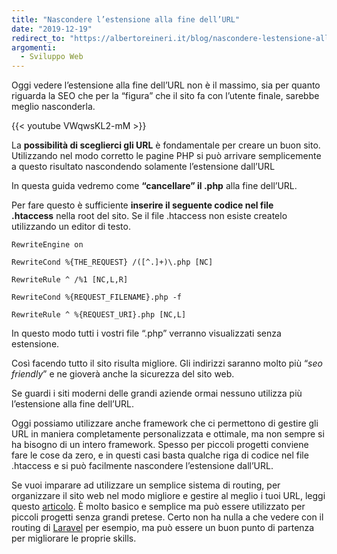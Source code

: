 ```yaml
---
title: "Nascondere l’estensione alla fine dell’URL"
date: "2019-12-19"
redirect_to: "https://albertoreineri.it/blog/nascondere-lestensione-alla-fine-dellurl"
argomenti:
  - Sviluppo Web
---
```


Oggi vedere l’estensione alla fine dell’URL non è il massimo, sia per quanto riguarda la SEO che per la “figura” che il sito fa con l’utente finale, sarebbe meglio nasconderla.

{{< youtube VWqwsKL2-mM >}}

La **possibilità di sceglierci gli URL** è fondamentale per creare un buon sito. Utilizzando nel modo corretto le pagine PHP si può arrivare semplicemente a questo risultato nascondendo solamente l’estensione dall’URL

In questa guida vedremo come **“cancellare” il .php** alla fine dell’URL.

Per fare questo è sufficiente **inserire il seguente codice nel file .htaccess** nella root del sito. Se il file .htaccess non esiste createlo utilizzando un editor di testo.

```
RewriteEngine on

RewriteCond %{THE_REQUEST} /([^.]+)\.php [NC]

RewriteRule ^ /%1 [NC,L,R]

RewriteCond %{REQUEST_FILENAME}.php -f

RewriteRule ^ %{REQUEST_URI}.php [NC,L]
```

In questo modo tutti i vostri file “.php” verranno visualizzati senza estensione.

Così facendo tutto il sito risulta migliore. Gli indirizzi saranno molto più “_seo friendly_” e ne gioverà anche la sicurezza del sito web.

Se guardi i siti moderni delle grandi aziende ormai nessuno utilizza più l’estensione alla fine dell’URL.

Oggi possiamo utilizzare anche framework che ci permettono di gestire gli URL in maniera completamente personalizzata e ottimale, ma non sempre si ha bisogno di un intero framework. Spesso per piccoli progetti conviene fare le cose da zero, e in questi casi basta qualche riga di codice nel file .htaccess e si può facilmente nascondere l’estensione dall’URL.

Se vuoi imparare ad utilizzare un semplice sistema di routing, per organizzare il sito web nel modo migliore e gestire al meglio i tuoi URL, leggi questo [articolo](https://albydev.net/guide/semplice-sistema-di-routing-in-php/). È molto basico e semplice ma può essere utilizzato per piccoli progetti senza grandi pretese. Certo non ha nulla a che vedere con il routing di [Laravel](https://laravel.com/) per esempio, ma può essere un buon punto di partenza per migliorare le proprie skills.
